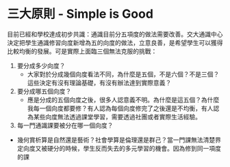 # 三大原則 - Simple is Good

目前已經和學校達成初步共識：通識目前分五項度的做法需要改善。交大通識中心決定把學生通識修習向度新增為五的向度的做法，立意良善，是希望學生可以獲得比較均衡的發展。可是實際上面臨三個無法克服的挑戰：
1. 要分成多少向度？
   * 大家對於分成幾個向度看法不同，為什麼是五個，不是六個？不是三個？這些決定有沒有理論基礎，有沒有辦法達到實際意義？
2. 要分成哪五個向度？
   * 應是分成的五個向度之後，很多人認意義不明。為什麼是這五個？為什麼我每一個向度都要修？有人認為每個向度修完了之後還是不均衡，有人認為某些向度無法透過課堂學習，需要透過社團或者實際生活經驗。
3. 每一門通識課要被分在哪一個向度？
  * 幾何賞析算是自然還是藝術？社會學算是倫理還是群己？當一門課無法清楚界定向度又被硬分的時候，學生反而失去的多元學習的機會。因為修到同一項度的課
